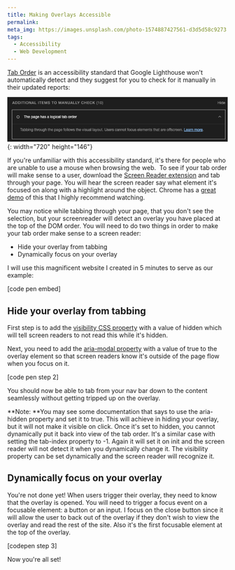 ```yaml
---
title: Making Overlays Accessible
permalink:
meta_img: https://images.unsplash.com/photo-1574887427561-d3d5d58c9273
tags:
  - Accessibility
  - Web Development
---
```

[Tab Order](https://web.dev/keyboard-access/)&nbsp;is an accessibility standard that Google Lighthouse won't automatically detect and they suggest for you to check for it manually in their updated reports:&nbsp;

![](/uploads/screen-shot-2023-01-06-at-2-43-51-pm.png){: width="720" height="146"}

If you're unfamiliar with this accessibility standard, it's there for people who are unable to use a mouse when browsing the web. &nbsp;To see if your tab order will make sense to a user, download the [Screen Reader extension](https://chrome.google.com/webstore/detail/screen-reader/kgejglhpjiefppelpmljglcjbhoiplfn?hl=en) and tab through your page. You will hear the screen reader say what element it's focused on along with a highlight around the object. Chrome has a [great demo](https://youtu.be/cOmehxAU_4s?t=205) of this that I highly recommend watching.&nbsp;

You may notice while tabbing through your page, that you don't see the selection, but your screenreader will detect an overlay you have placed at the top of the DOM order. You will need to do two things in order to make your tab order make sense to a screen reader:&nbsp;

* Hide your overlay from tabbing
* Dynamically focus on your overlay&nbsp;

I will use this magnificent website I created in 5 minutes to serve as our example:&nbsp;

\[code pen embed\]

## Hide your overlay from tabbing

First step is to add the [visibility CSS property](https://www.w3schools.com/cssref/pr_class_visibility.php) with a value of hidden which will tell screen readers to not read this while it's hidden.&nbsp;

Next, you need to add the [aria-modal property](https://developer.mozilla.org/en-US/docs/Web/Accessibility/ARIA/Attributes/aria-modal) with a value of true to the overlay element so that screen readers know it's outside of the page flow when you focus on it.&nbsp;

\[code pen step 2\]

You should now be able to tab from your nav bar down to the content seamlessly without getting tripped up on the overlay.&nbsp;

**Note:&nbsp;**You may see some documentation that says to use the aria-hidden property and set it to true. This will achieve in hiding your overlay, but it will not make it visible on click. Once it's set to hidden, you cannot dynamically put it back into view of the tab order. It's a similar case with setting the tab-index property to -1. Again it will set it on init and the screen reader will not detect it when you dynamically change it. The visibility property can be set dynamically and the screen reader will recognize it.&nbsp;

## Dynamically focus on your overlay&nbsp;

You're not done yet\! When users trigger their overlay, they need to know that the overlay is opened. You will need to trigger a focus event on a focusable element: a button or an input. I focus on the close button since it will allow the user to back out of the overlay if they don't wish to view the overlay and read the rest of the site. Also it's the first focusable element at the top of the overlay.&nbsp;

\[codepen step 3\]

Now you're all set\!&nbsp;

&nbsp;